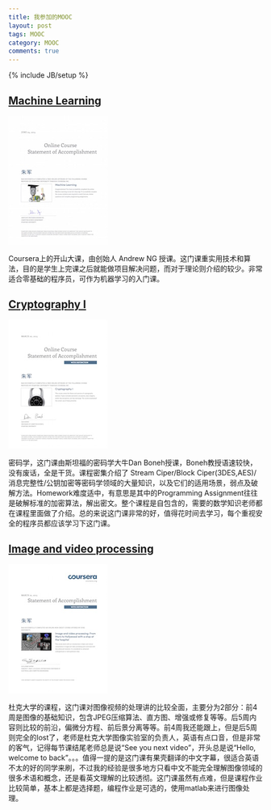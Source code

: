 ```yaml
---
title: 我参加的MOOC
layout: post
tags: MOOC
category: MOOC
comments: true
---
```

{% include JB/setup %}

<a name="ml"></a>

[Machine Learning](https://www.coursera.org/course/ml) 
-----

<a href='/assets/mooc_ml.jpg' target='_blank'><img src="/assets/mooc_ml_s.jpg" alt="machine learning" style="width:50;height:10"></a>

Coursera上的开山大课，由创始人 Andrew NG 授课。这门课重实用技术和算法，目的是学生上完课之后就能做项目解决问题，而对于理论则介绍的较少。非常适合零基础的程序员，可作为机器学习的入门课。


<a name="cryptoI"></a>

[Cryptography I](https://www.coursera.org/course/crypto)
-----

<a href='/assets/mooc_crypto.jpg' target='_blank'><img src="/assets/mooc_crypto_s.jpg" alt="Cryptography I" style="width:50;height:10"></a>

密码学，这门课由斯坦福的密码学大牛Dan Boneh授课，Boneh教授语速较快，没有废话，全是干货。课程密集介绍了 Stream Ciper/Block Ciper(3DES,AES)/消息完整性/公钥加密等密码学领域的大量知识，以及它们的适用场景，弱点及破解方法。Homework难度适中，有意思是其中的Programming Assignment往往是破解标准的加密算法，解出密文。整个课程是自包含的，需要的数学知识老师都在课程里面做了介绍。总的来说这门课非常的好，值得花时间去学习，每个重视安全的程序员都应该学习下这门课。

<a name="image"></a>

[Image and video processing](https://www.coursera.org/course/images)
----

<a href='/assets/mooc_images.jpg' target='_blank'><img src="/assets/mooc_images_s.jpg" alt="image & video" style="width:50;height:10"></a>

杜克大学的课程，这门课对图像视频的处理讲的比较全面，主要分为2部分：前4周是图像的基础知识，包含JPEG压缩算法、直方图、增强或修复等等。后5周内容则比较的前沿，偏微分方程、前后景分离等等。前4周我还能跟上，但是后5周则完全的lost了，老师是杜克大学图像实验室的负责人，英语有点口音，但是非常的客气，记得每节课结尾老师总是说“See you next video”，开头总是说“Hello, welcome to back”。。。值得一提的是这门课有果壳翻译的中文字幕，很适合英语不太的好的同学来刷，不过我的经验是很多地方只看中文不能完全理解图像领域的很多术语和概念，还是看英文理解的比较透彻。这门课虽然有点难，但是课程作业比较简单，基本上都是选择题，编程作业是可选的，使用matlab来进行图像处理。